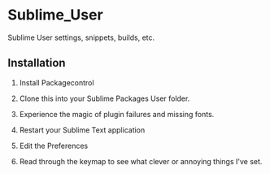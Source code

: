 # Sublime_User
Sublime User settings, snippets, builds, etc.

## Installation

1. Install Packagecontrol

1. Clone this into your Sublime Packages User folder.

1. Experience the magic of plugin failures and missing fonts.

1. Restart your Sublime Text application

1. Edit the Preferences

1. Read through the keymap to see what clever or annoying things I've set.
